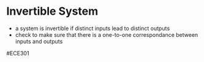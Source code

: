 # Invertible System
- a system is invertible if distinct inputs lead to distinct outputs
- check to make sure that there is a one-to-one correspondance between inputs and outputs

#ECE301 